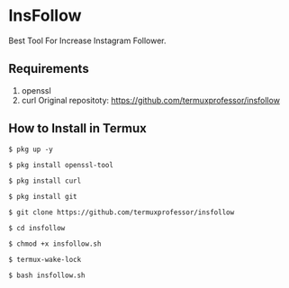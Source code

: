 # InsFollow

Best Tool For Increase Instagram Follower.

## Requirements
1. openssl
2. curl
Original repositoty: https://github.com/termuxprofessor/insfollow

## How to Install in Termux

`$ pkg up -y`

`$ pkg install openssl-tool`

`$ pkg install curl`

`$ pkg install git`

`$ git clone https://github.com/termuxprofessor/insfollow`

`$ cd insfollow`

`$ chmod +x insfollow.sh`

`$ termux-wake-lock`

`$ bash insfollow.sh`

